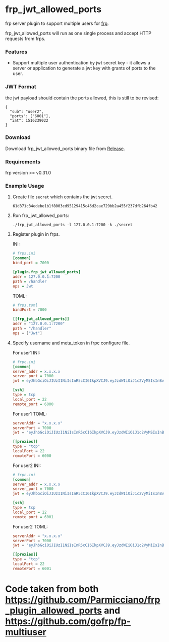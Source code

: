 # frp_jwt_allowed_ports


frp server plugin to support multiple users for [frp](https://github.com/fatedier/frp).


frp_jwt_allowed_ports will run as one single process and accept HTTP requests from frps.

### Features

* Support multiple user authentication by jwt secret key - it allows a server or application to generate a jwt key with grants of ports to the user.

### JWT Format

the jwt payload should contain the ports allowed, this is still to be revised:
    
    {
      "sub": "user2",
      "ports": ["6001"],
      "iat": 1516239022
    }

### Download

Download frp_jwt_allowed_ports binary file from [Release](https://github.com/cryguy/frp_jwt_allowed_ports/releases).

### Requirements

frp version >= v0.31.0

### Example Usage

1. Create file `secret` which contains the jwt secret.

    ``` EXAMPLE ONLY! PLEASE CHANGE!
    61d371c34edebe1b1f8003cd95129415c46d2cae729bb2a455f237dfb264fb42
    ```

2. Run frp_jwt_allowed_ports:

    `./frp_jwt_allowed_ports -l 127.0.0.1:7200 -k ./secret`

3. Register plugin in frps.

   INI:

    ```ini
    # frps.ini
    [common]
    bind_port = 7000

    [plugin.frp_jwt_allowed_ports]
    addr = 127.0.0.1:7200
    path = /handler
    ops = Jwt
    ```

    TOML:

    ```toml
    # frps.toml
    bindPort = 7000

    [[frp_jwt_allowed_ports]]
    addr = "127.0.0.1:7200"
    path = "/handler"
    ops = ["Jwt"]
    ```

4. Specify username and meta_token in frpc configure file.

    For user1 INI:

    ```ini
    # frpc.ini
    [common]
    server_addr = x.x.x.x
    server_port = 7000
    jwt = eyJhbGciOiJIUzI1NiIsInR5cCI6IkpXVCJ9.eyJzdWIiOiJ1c2VyMSIsInBvcnRzIjp7InRjcCI6WzYwMDBdfSwiaWF0IjoxNTE2MjM5MDIyfQ.WVRo6Upcw71pQZHGHnAPRVVz5BXZk3l2kWy252Q5YJ8

    [ssh]
    type = tcp
    local_port = 22
    remote_port = 6000
    ```

    For user1 TOML:

    ```toml
    serverAddr = "x.x.x.x"
    serverPort = 7000
    jwt = "eyJhbGciOiJIUzI1NiIsInR5cCI6IkpXVCJ9.eyJzdWIiOiJ1c2VyMSIsInBvcnRzIjp7InRjcCI6WzYwMDBdfSwiaWF0IjoxNTE2MjM5MDIyfQ.WVRo6Upcw71pQZHGHnAPRVVz5BXZk3l2kWy252Q5YJ8"

    [[proxies]]
    type = "tcp"
    localPort = 22
    remotePort = 6000
    ```

    For user2 INI:

    ```ini
    # frpc.ini
    [common]
    server_addr = x.x.x.x
    server_port = 7000
    jwt = eyJhbGciOiJIUzI1NiIsInR5cCI6IkpXVCJ9.eyJzdWIiOiJ1c2VyMiIsInBvcnRzIjp7InRjcCI6WzYwMDFdfSwiaWF0IjoxNTE2MjM5MDIyfQ.jp2jka_m7MMtfhKJDbUtKRJ8lCe01S2seHSOBu08s5o

    [ssh]
    type = tcp
    local_port = 22
    remote_port = 6001
    ```

    For user2 TOML:

    ```toml
    serverAddr = "x.x.x.x"
    serverPort = 7000
    jwt = "eyJhbGciOiJIUzI1NiIsInR5cCI6IkpXVCJ9.eyJzdWIiOiJ1c2VyMiIsInBvcnRzIjp7InRjcCI6WzYwMDFdfSwiaWF0IjoxNTE2MjM5MDIyfQ.jp2jka_m7MMtfhKJDbUtKRJ8lCe01S2seHSOBu08s5o"

    [[proxies]]
    type = "tcp"
    localPort = 22
    remotePort = 6001
    ```

# Code taken from both https://github.com/Parmicciano/frp_plugin_allowed_ports and https://github.com/gofrp/fp-multiuser